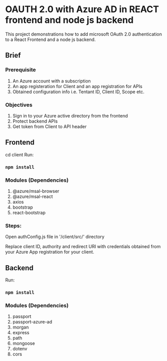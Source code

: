 # OAUTH 2.0 with Azure AD in REACT frontend and node js backend

This project demonstrations how to add microsoft OAuth 2.0 authentication to a React Frontend and a node js backend.

## Brief
### Prerequisite
1. An Azure account with a subscription
2. An app registeration for Client and an app registration for APIs
3. Obtained configuration info i.e. Tentant ID, Client ID, Scope etc.

### Objectives
1. Sign in to your Azure active directory from the frontend
2. Protect backend APIs
3. Get token from Client to API header


## Frontend
cd client
Run: 
### `npm install`

### Modules (Dependencies)

1. @azure/msal-browser
2. @azure/msal-react
3. axios
4. bootstrap
5. react-bootstrap

### Steps:

Open authConfig.js file in '/client/src/' directory

Replace client ID, authority and redirect URI with credentials obtained from your Azure App registration for your client.

## Backend
Run: 
### `npm install`

### Modules (Dependencies)

1. passport
2. passport-azure-ad
3. morgan
4. express
5. path
6. mongoose
7. dotenv
8. cors


    
    
    
    
    
    
    


